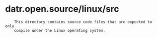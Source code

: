 # datr.open.source/linux/src

        This directory contains source code files that are expected to only
        compile under the Linux operating system.
